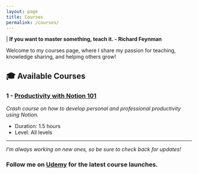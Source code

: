 ```yaml
---
layout: page
title: Courses
permalink: /courses/
---
```


| **If you want to master something, teach it. - Richard Feynman**

Welcome to my courses page, where I share my passion for teaching, knowledge sharing, and helping others grow!

## 🎓 Available Courses

### 1 - [Productivity with Notion 101](https://www.udemy.com/course/productivity-with-notion-101/?referralCode=8FA28F7CF4D8B4553552)

_Crash course on how to develop personal and professional productivity using Notion._

- Duration: 1.5 hours
- Level: All levels

---

_I’m always working on new ones, so be sure to check back for updates!_

### Follow me on [Udemy](https://www.udemy.com/user/shehab-abdel-salam-2/) for the latest course launches.
